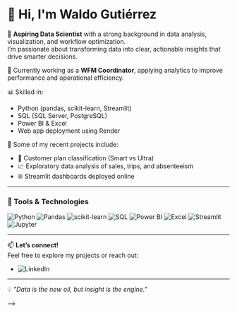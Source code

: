 <!-- Perfil README de Waldo Gutiérrez -->

# 👋 Hi, I'm Waldo Gutiérrez

🔎 **Aspiring Data Scientist** with a strong background in data analysis, visualization, and workflow optimization.  
I’m passionate about transforming data into clear, actionable insights that drive smarter decisions.

💼 Currently working as a **WFM Coordinator**, applying analytics to improve performance and operational efficiency.

📊 Skilled in:
- Python (pandas, scikit-learn, Streamlit)
- SQL (SQL Server, PostgreSQL)
- Power BI & Excel
- Web app deployment using Render

🚀 Some of my recent projects include:
- 📱 Customer plan classification (Smart vs Ultra)
- 📈 Exploratory data analysis of sales, trips, and absenteeism
- 🌐 Streamlit dashboards deployed online

---

### 🚀 Tools & Technologies

![Python](https://img.shields.io/badge/Python-3670A0?style=for-the-badge&logo=python&logoColor=fff)
![Pandas](https://img.shields.io/badge/Pandas-150458?style=for-the-badge&logo=pandas&logoColor=white)
![scikit-learn](https://img.shields.io/badge/scikit--learn-F7931E?style=for-the-badge&logo=scikit-learn&logoColor=white)
![SQL](https://img.shields.io/badge/SQL-336791?style=for-the-badge&logo=postgresql&logoColor=white)
![Power BI](https://img.shields.io/badge/PowerBI-F2C811?style=for-the-badge&logo=powerbi&logoColor=black)
![Excel](https://img.shields.io/badge/Excel-217346?style=for-the-badge&logo=microsoft-excel&logoColor=white)
![Streamlit](https://img.shields.io/badge/Streamlit-FF4B4B?style=for-the-badge&logo=streamlit&logoColor=white)
![Jupyter](https://img.shields.io/badge/Jupyter-F37626?style=for-the-badge&logo=jupyter&logoColor=white)

---

📫 **Let’s connect!**  
Feel free to explore my projects or reach out:

- ![LinkedIn](www.linkedin.com/in/waldo-gutiérrez)

---

💡 *"Data is the new oil, but insight is the engine."*

-->
